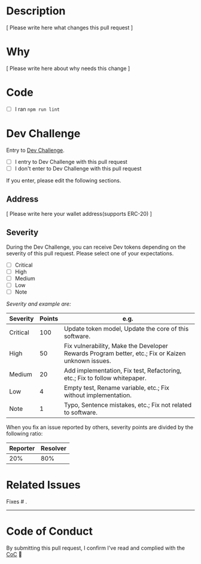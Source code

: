 # Description

[ Please write here what changes this pull request ]

# Why

[ Please write here about why needs this change ]

# Code

- [ ] I ran `npm run lint`

# Dev Challenge

Entry to [Dev Challenge](https://github.com/dev-protocol/repository-token/blob/master/docs/DEV_CHALLENGE.md).

- [ ] I entry to Dev Challenge with this pull request
- [ ] I don't enter to Dev Challenge with this pull request

If you enter, please edit the following sections.

## Address

[ Please write here your wallet address(supports ERC-20) ]

## Severity

During the Dev Challenge, you can receive Dev tokens depending on the severity of this pull request. Please select one of your expectations.

- [ ] Critical
- [ ] High
- [ ] Medium
- [ ] Low
- [ ] Note

_Severity and example are:_

| Severity | Points | e.g.                                                                                              |
| -------- | ------ | ------------------------------------------------------------------------------------------------- |
| Critical | 100    | Update token model, Update the core of this software.                                             |
| High     | 50     | Fix vulnerability, Make the Developer Rewards Program better, etc.; Fix or Kaizen unknown issues. |
| Medium   | 20     | Add implementation, Fix test, Refactoring, etc.; Fix to follow whitepaper.                        |
| Low      | 4      | Empty test, Rename variable, etc.; Fix without implementation.                                    |
| Note     | 1      | Typo, Sentence mistakes, etc.; Fix not related to software.                                       |

When you fix an issue reported by others, severity points are divided by the following ratio:

| Reporter | Resolver |
| -------- | -------- |
| 20%      | 80%      |

# Related Issues

Fixes # .

---

# Code of Conduct

By submitting this pull request, I confirm I've read and complied with the [CoC](https://github.com/dev-protocol/repository-token/blob/master/CODE_OF_CONDUCT.md) 🖖
